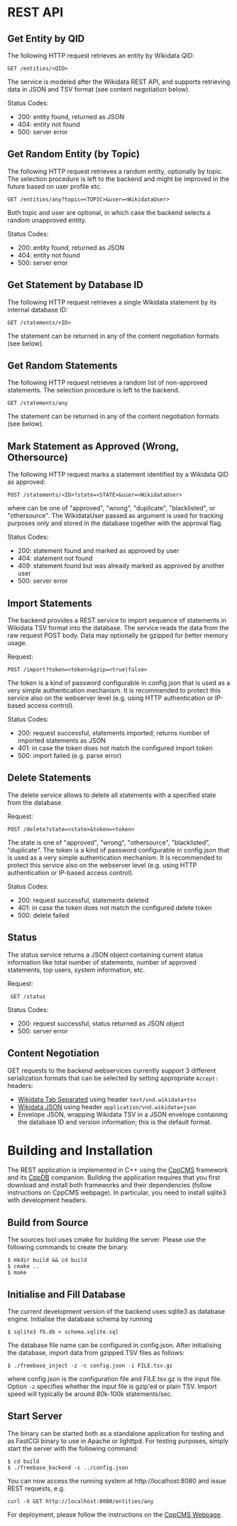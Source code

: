 # REST API

## Get Entity by QID

The following HTTP request retrieves an entity by Wikidata QID:

    GET /entities/<QID>
      
The service is modeled after the Wikidata REST API, and supports retrieving data in JSON and TSV format
(see content negotiation below).
    
Status Codes:

  * 200: entity found, returned as JSON
  * 404: entity not found
  * 500: server error


## Get Random Entity (by Topic)

The following HTTP request retrieves a random entity, optionally by topic. The selection procedure is
left to the backend and might be improved in the future based on user profile etc.

    GET /entities/any?topic=<TOPIC>&user=<WikidataUser>
      
Both topic and user are optional, in which case the backend selects a random unapproved entity.
    
Status Codes:

  * 200: entity found, returned as JSON
  * 404: entity not found
  * 500: server error


## Get Statement by Database ID

The following HTTP request retrieves a single Wikidata statement by its internal database ID:

    GET /statements/<ID>

The statement can be returned in any of the content negotiation formats (see below).


## Get Random Statements

The following HTTP request retrieves a random list of non-approved statements. The
selection procedure is left to the backend.

    GET /statements/any

The statement can be returned in any of the content negotiation formats (see below).


## Mark Statement as Approved (Wrong, Othersource)

The following HTTP request marks a statement identified by a Wikidata QID as approved:

    POST /statements/<ID>?state=<STATE>&user=<WikidataUser>
    
where <STATE> can be one of "approved", "wrong", "duplicate", "blacklisted", or "othersource". 
The WikidataUser passed as argument is used for tracking purposes only and stored in the 
database together with the approval flag.
   
Status Codes:

  * 200: statement found and marked as approved by user <WikidataUser>
  * 404: statement not found
  * 409: statement found but was already marked as approved by another user
  * 500: server error
  
## Import Statements

The backend provides a REST service to import sequence of statements in Wikidata TSV format 
into the database. The service reads the data from the raw request POST body. Data may 
optionally be gzipped for better memory usage.

Request:

    POST /import?token=<token>&gzip=<true|false>

The token is a kind of password configurable in config.json that is used as a very simple 
authentication mechanism. It is recommended to protect this service also on the webserver 
level (e.g. using HTTP authentication or IP-based access control).

Status Codes:
   * 200: request successful, statements imported; returns number of imported statements as JSON
   * 401: in case the token does not match the configured import token
   * 500: import failed (e.g. parse error)
  
## Delete Statements

The delete service allows to delete all statements with a specified state from the database.

Request:

    POST /delete?state=<state>&token=<token>

The state is one of "approved", "wrong", "othersource", "blacklisted", "duplicate". The token is a 
kind of password configurable in config.json that is used as a very simple authentication mechanism. 
It is recommended to protect this service also on the webserver level (e.g. using HTTP authentication 
or IP-based access control).

Status Codes:
   * 200: request successful, statements deleted
   * 401: in case the token does not match the configured delete token
   * 500: delete failed

## Status

The status service returns a JSON object containing current status information like total number 
of statements, number of approved statements, top users, system information, etc.

Request:

     GET /status

Status Codes:
   * 200: request successful, status returned as JSON object
   * 500: server error

## Content Negotiation
  
GET requests to the backend webservices currently support 3 different serialization formats that
can be selected by setting appropriate `Accept:` headers:
 
  * [Wikidata Tab Separated](http://tools.wmflabs.org/wikidata-todo/quick_statements.php) using header
    `text/vnd.wikidata+tsv`
  * [Wikidata JSON](https://www.mediawiki.org/wiki/Wikibase/Notes/JSON) using header
    `application/vnd.wikidata+json`
  * Envelope JSON, wrapping Wikidata TSV in a JSON envelope containing the database ID and version
    information; this is the default format.
 
# Building and Installation

The REST application is implemented in C++ using the [CppCMS](http://cppcms.com/) 
framework and its [CppDB](http://cppcms.com/sql/cppdb/) companion. Building the
application requires that you first download and install both frameworks and 
their dependencies (follow instructions on CppCMS webpage). In particular,
you need to install sqlite3 with development headers.

## Build from Source

The sources tool uses cmake for building the server. Please use the following commands to create the binary.

    $ mkdir build && cd build
    $ cmake ..
    $ make
    
## Initialise and Fill Database
    
The current development version of the backend uses sqlite3 as database engine. 
Initialise the database schema by running
    
    $ sqlite3 fb.db < schema.sqlite.sql
    
The database file name can be configured in config.json. After initialising the database, 
import data from gzipped TSV files as follows:

    $ ./freebase_inject -z -c config.json -i FILE.tsv.gz

where config.json is the configuration file and FILE.tsv.gz is the input file. 
Option `-z` specifies whether the input file is gzip'ed or plain TSV. Import 
speed will typically be around 80k-100k statements/sec.    
    
## Start Server
    
The binary can be started both as a standalone application for testing and as FastCGI binary to use in
Apache or lighttpd. For testing purposes, simply start the server with the following command:
    
    $ cd build
    $ ./freebase_backend -c ../config.json    
    
You can now access the running system at http://localhost:8080 and issue REST requests, e.g.

    curl -X GET http://localhost:8080/entities/any

For deployment, please follow the instructions on the [CppCMS Webpage](http://cppcms.com/).    

